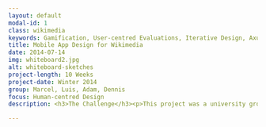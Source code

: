 ```yaml
---
layout: default
modal-id: 1
class: wikimedia
keywords: Gamification, User-centred Evaluations, Iterative Design, Axure, Prototyping
title: Mobile App Design for Wikimedia
date: 2014-07-14
img: whiteboard2.jpg
alt: whiteboard-sketches
project-length: 10 Weeks
project-date: Winter 2014
group: Marcel, Luis, Adam, Dennis
focus: Human-centred Design
description: <h3>The Challenge</h3><p>This project was a university group project which was developed in cooperation with <a href="https://www.wikimedia.org/">Wikimedia</a>. Wikimedia asked us to design a mobile application that would help to categorize the large number of uncategorized pictures in their <a href="https://commons.wikimedia.org/wiki/Category:Images">image database</a> in a fun way.  </p><h3>Research and Planning</h3><p></p><h3>Brainstorming Design</h3><p></p><h3>Paper Prototype</h3><p></p><h3>Screens Prototype</h3><p></p><h3>Axure/Javascript Prototype</h3><p></p>

---
```

